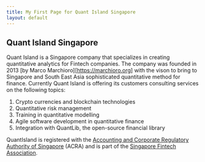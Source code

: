 ```yaml
---
title: My First Page for Quant Island Singapore
layout: default
---
```


## Quant Island Singapore

Quant Island is a Singapore company that specializes in creating quantitative analytics for Fintech companies. The company was founded in 2013 [by Marco Marchioro][https://marchioro.org] with the vison to bring to Singapore and South East Asia sophisticated quantitative method for finance. Currently Quant Island is offering its customers consulting services on the following topics:

1. Crypto currencies and blockchain technologies
1. Quantitative risk management
1. Training in quantitative modelling
1. Agile software development in quantitative finance
1. Integration with QuantLib, the open-source financial library

QuantIsland is registered with the [Accounting and Corporate Regulatory Authority of Singapore](https://www.acra.gov.sg/home/) (ACRA) and is part of the [Singapore Fintech Association](https://directory.singaporefintech.org/directory/listing/quant-island).
